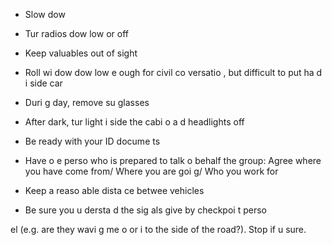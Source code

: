 [Title]: # (О подходе)
[Order]: # (1)

*   Slow dow

*   Tur
 radios dow
 low or off
*   Keep valuables out of sight
*   Roll wi
dow dow
 low e
ough for civil co
versatio
, but difficult to put ha
d i
side car
*   Duri
g day, remove su
glasses
*   After dark, tur
 light i
side the cabi
 o
 a
d headlights off
*   Be ready with your ID docume
ts
*   Have o
e perso
 who is prepared to talk o
 behalf the group: Agree where you have come from/ Where you are goi
g/ Who you work for
*   Keep a reaso
able dista
ce betwee
 vehicles
*   Be sure you u
dersta
d the sig
als give
 by checkpoi
t perso

el (e.g. are they wavi
g me o
 or i
to the side of the road?). Stop if u
sure.